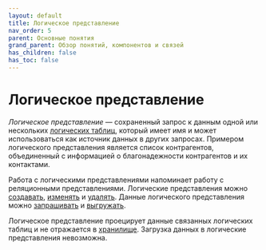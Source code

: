 ```yaml
---
layout: default
title: Логическое представление
nav_order: 5
parent: Основные понятия
grand_parent: Обзор понятий, компонентов и связей
has_children: false
has_toc: false
---
```


# Логическое представление

_Логическое представление_ — сохраненный запрос к данным одной или нескольких 
[логических таблиц](../Логическая_таблица/Логическая_таблица.md), который имеет имя и 
может использоваться как источник данных в других запросах. Примером логического представления 
является список контрагентов, объединенный с информацией о благонадежности контрагентов и их 
контактами.

Работа с логическими представлениями напоминает работу с реляционными представлениями. 
Логические представления можно [создавать](../../../Работа_с_системой/Управление_схемой_данных/Создание_логического_представления/Создание_логического_представления.md), 
[изменять](../../../Работа_с_системой/Управление_схемой_данных/Изменение_логического_представления/Изменение_логического_представления.md) и 
[удалять](../../../Работа_с_системой/Управление_схемой_данных/Удаление_логического_представления/Удаление_логического_представления.md). 
Данные логического представления можно [запрашивать](../../../Работа_с_системой/Запрос_данных/Запрос_данных.md) 
и [выгружать](../../../Работа_с_системой/Выгрузка_данных/Выгрузка_данных.md).

Логическое представление проецирует данные связанных логических таблиц и не отражается 
в [хранилище](../Хранилище_данных/Хранилище_данных.md). Загрузка данных в логические 
представления невозможна.